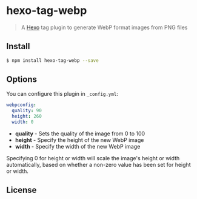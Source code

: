 # hexo-tag-webp 
> A [Hexo](https://hexo.io) tag plugin to generate WebP format images from PNG files 

## Install
```bash
$ npm install hexo-tag-webp --save
```

## Options
You can configure this plugin in `_config.yml`:

```yaml
webpconfig:
  quality: 90
  height: 260
  width: 0
```

- **quality** - Sets the quality of the image from 0 to 100
- **height** - Specify the height of the new WebP image
- **width** - Specify the width of the new WebP image

Specifying 0 for height or width will scale the image's height or width automatically, based on whether a non-zero value has been set for height or width.

## License
